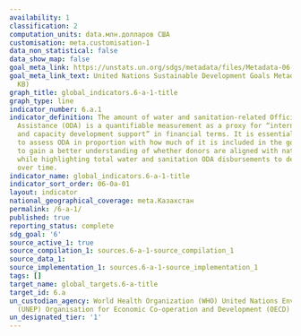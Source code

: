 ```yaml
---
availability: 1
classification: 2
computation_units: data.млн.долларов США
customisation: meta.customisation-1
data_non_statistical: false
data_show_map: false
goal_meta_link: https://unstats.un.org/sdgs/metadata/files/Metadata-06-0A-01.pdf
goal_meta_link_text: United Nations Sustainable Development Goals Metadata (PDF 398
  KB)
graph_title: global_indicators.6-a-1-title
graph_type: line
indicator_number: 6.a.1
indicator_definition: The amount of water and sanitation-related Official Development
  Assistance (ODA) is a quantifiable measurement as a proxy for “international cooperation
  and capacity development support” in financial terms. It is essential to be able
  to assess ODA in proportion with how much of it is included in the government budget
  to gain a better understanding of whether donors are aligned with national governments
  while highlighting total water and sanitation ODA disbursements to developing countries
  over time.
indicator_name: global_indicators.6-a-1-title
indicator_sort_order: 06-0a-01
layout: indicator
national_geographical_coverage: meta.Казахстан
permalink: /6-a-1/
published: true
reporting_status: complete
sdg_goal: '6'
source_active_1: true
source_compilation_1: sources.6-a-1-source_compilation_1
source_data_1:
source_implementation_1: sources.6-a-1-source_implementation_1
tags: []
target_name: global_targets.6-a-title
target_id: 6.a
un_custodian_agency: World Health Organization (WHO) United Nations Environment Programme
  (UNEP) Organisation for Economic Co-operation and Development (OECD)
un_designated_tier: '1'
---
```

